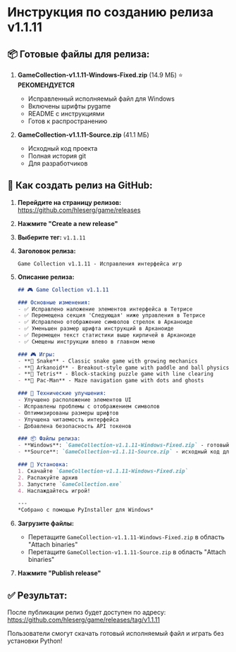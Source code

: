 # Инструкция по созданию релиза v1.1.11

## 📦 Готовые файлы для релиза:

1. **GameCollection-v1.1.11-Windows-Fixed.zip** (14.9 МБ) ⭐ **РЕКОМЕНДУЕТСЯ**
   - Исправленный исполняемый файл для Windows
   - Включены шрифты pygame
   - README с инструкциями
   - Готов к распространению

2. **GameCollection-v1.1.11-Source.zip** (41.1 МБ)
   - Исходный код проекта
   - Полная история git
   - Для разработчиков

## 🚀 Как создать релиз на GitHub:

1. **Перейдите на страницу релизов:**
   https://github.com/hleserg/game/releases

2. **Нажмите "Create a new release"**

3. **Выберите тег:** `v1.1.11`

4. **Заголовок релиза:**
   ```
   Game Collection v1.1.11 - Исправления интерфейса игр
   ```

5. **Описание релиза:**
   ```markdown
   ## 🎮 Game Collection v1.1.11

   ### Основные изменения:
   - ✅ Исправлено наложение элементов интерфейса в Тетрисе
   - ✅ Перемещена секция 'Следующая' ниже управления в Тетрисе
   - ✅ Исправлено отображение символов стрелок в Арканоиде
   - ✅ Уменьшен размер шрифта инструкций в Арканоиде
   - ✅ Перемещен текст статистики выше кирпичей в Арканоиде
   - ✅ Смещены инструкции влево в главном меню

   ### 🎮 Игры:
   - **🐍 Snake** - Classic snake game with growing mechanics
   - **🎯 Arkanoid** - Breakout-style game with paddle and ball physics
   - **🧩 Tetris** - Block-stacking puzzle game with line clearing
   - **👻 Pac-Man** - Maze navigation game with dots and ghosts

   ### 🔧 Технические улучшения:
   - Улучшено расположение элементов UI
   - Исправлены проблемы с отображением символов
   - Оптимизированы размеры шрифтов
   - Улучшена читаемость интерфейса
   - Добавлена безопасность API токенов

   ### 📦 Файлы релиза:
   - **Windows**: `GameCollection-v1.1.11-Windows-Fixed.zip` - готовый к запуску исполняемый файл (исправлены шрифты)
   - **Source**: `GameCollection-v1.1.11-Source.zip` - исходный код для разработчиков

   ### 🚀 Установка:
   1. Скачайте `GameCollection-v1.1.11-Windows-Fixed.zip`
   2. Распакуйте архив
   3. Запустите `GameCollection.exe`
   4. Наслаждайтесь игрой!

   ---
   *Собрано с помощью PyInstaller для Windows*
   ```

6. **Загрузите файлы:**
   - Перетащите `GameCollection-v1.1.11-Windows-Fixed.zip` в область "Attach binaries"
   - Перетащите `GameCollection-v1.1.11-Source.zip` в область "Attach binaries"

7. **Нажмите "Publish release"**

## ✅ Результат:
После публикации релиз будет доступен по адресу:
https://github.com/hleserg/game/releases/tag/v1.1.11

Пользователи смогут скачать готовый исполняемый файл и играть без установки Python!
